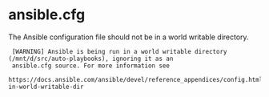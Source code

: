 # ansible.cfg

The Ansible configuration file should not be in a world writable directory.

```
 [WARNING] Ansible is being run in a world writable directory (/mnt/d/src/auto-playbooks), ignoring it as an 
 ansible.cfg source. For more information see 
 https://docs.ansible.com/ansible/devel/reference_appendices/config.html#cfg-in-world-writable-dir
```
